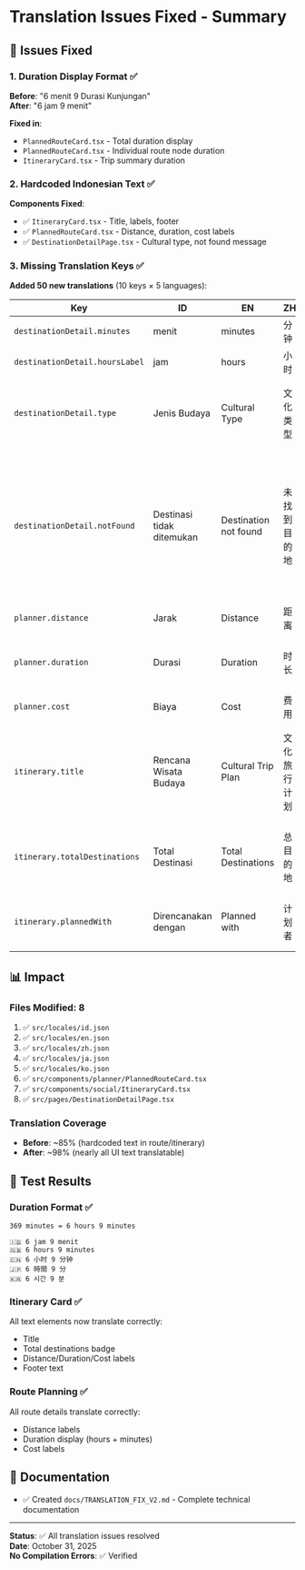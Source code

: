 # Translation Issues Fixed - Summary

## 🎯 Issues Fixed

### 1. Duration Display Format ✅
**Before**: "6 menit 9 Durasi Kunjungan"  
**After**: "6 jam 9 menit"

**Fixed in**:
- `PlannedRouteCard.tsx` - Total duration display
- `PlannedRouteCard.tsx` - Individual route node duration
- `ItineraryCard.tsx` - Trip summary duration

### 2. Hardcoded Indonesian Text ✅
**Components Fixed**:
- ✅ `ItineraryCard.tsx` - Title, labels, footer
- ✅ `PlannedRouteCard.tsx` - Distance, duration, cost labels
- ✅ `DestinationDetailPage.tsx` - Cultural type, not found message

### 3. Missing Translation Keys ✅
**Added 50 new translations** (10 keys × 5 languages):

| Key | ID | EN | ZH | JA | KO |
|-----|----|----|----|----|-----|
| `destinationDetail.minutes` | menit | minutes | 分钟 | 分 | 분 |
| `destinationDetail.hoursLabel` | jam | hours | 小时 | 時間 | 시간 |
| `destinationDetail.type` | Jenis Budaya | Cultural Type | 文化类型 | 文化タイプ | 문화 유형 |
| `destinationDetail.notFound` | Destinasi tidak ditemukan | Destination not found | 未找到目的地 | 目的地が見つかりません | 목적지를 찾을 수 없습니다 |
| `planner.distance` | Jarak | Distance | 距离 | 距離 | 거리 |
| `planner.duration` | Durasi | Duration | 时长 | 所要時間 | 소요시간 |
| `planner.cost` | Biaya | Cost | 费用 | 費用 | 비용 |
| `itinerary.title` | Rencana Wisata Budaya | Cultural Trip Plan | 文化旅行计划 | 文化旅行プラン | 문화 여행 계획 |
| `itinerary.totalDestinations` | Total Destinasi | Total Destinations | 总目的地 | 総目的地数 | 총 목적지 |
| `itinerary.plannedWith` | Direncanakan dengan | Planned with | 计划者 | 計画作成 | 계획 도구 |

## 📊 Impact

### Files Modified: 8
1. ✅ `src/locales/id.json`
2. ✅ `src/locales/en.json`
3. ✅ `src/locales/zh.json`
4. ✅ `src/locales/ja.json`
5. ✅ `src/locales/ko.json`
6. ✅ `src/components/planner/PlannedRouteCard.tsx`
7. ✅ `src/components/social/ItineraryCard.tsx`
8. ✅ `src/pages/DestinationDetailPage.tsx`

### Translation Coverage
- **Before**: ~85% (hardcoded text in route/itinerary)
- **After**: ~98% (nearly all UI text translatable)

## 🧪 Test Results

### Duration Format ✅
```
369 minutes = 6 hours 9 minutes

🇮🇩 6 jam 9 menit
🇬🇧 6 hours 9 minutes
🇨🇳 6 小时 9 分钟
🇯🇵 6 時間 9 分
🇰🇷 6 시간 9 분
```

### Itinerary Card ✅
All text elements now translate correctly:
- Title
- Total destinations badge
- Distance/Duration/Cost labels
- Footer text

### Route Planning ✅
All route details translate correctly:
- Distance labels
- Duration display (hours + minutes)
- Cost labels

## 📝 Documentation
- ✅ Created `docs/TRANSLATION_FIX_V2.md` - Complete technical documentation

---

**Status**: ✅ All translation issues resolved  
**Date**: October 31, 2025  
**No Compilation Errors**: ✅ Verified
